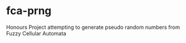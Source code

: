 # fca-prng
Honours Project attempting to generate pseudo random numbers from Fuzzy Cellular Automata
